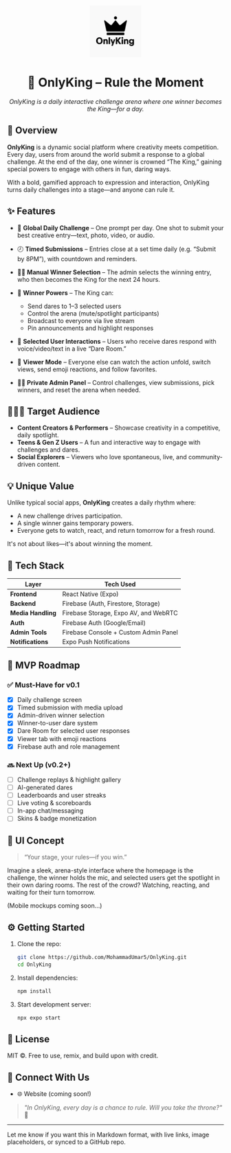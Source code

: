 <p align="center">
  <img src="logo.png" width=120 alt="OnlyKing Banner" />
</p>

<h1 align="center">👑 OnlyKing – Rule the Moment</h1>

<p align="center">
  <em>OnlyKing is a daily interactive challenge arena where one winner becomes the King—for a day.</em>
</p>

## 🌟 Overview

**OnlyKing** is a dynamic social platform where creativity meets competition. Every day, users from around the world submit a response to a global challenge. At the end of the day, one winner is crowned “The King,” gaining special powers to engage with others in fun, daring ways.

With a bold, gamified approach to expression and interaction, OnlyKing turns daily challenges into a stage—and anyone can rule it.


## ✨ Features

* 📣 **Global Daily Challenge** – One prompt per day. One shot to submit your best creative entry—text, photo, video, or audio.
* 🕗 **Timed Submissions** – Entries close at a set time daily (e.g. “Submit by 8PM”), with countdown and reminders.
* 🧑‍⚖️ **Manual Winner Selection** – The admin selects the winning entry, who then becomes the King for the next 24 hours.
* 👑 **Winner Powers** – The King can:

  * Send dares to 1–3 selected users
  * Control the arena (mute/spotlight participants)
  * Broadcast to everyone via live stream
  * Pin announcements and highlight responses
* 🔁 **Selected User Interactions** – Users who receive dares respond with voice/video/text in a live “Dare Room.”
* 👀 **Viewer Mode** – Everyone else can watch the action unfold, switch views, send emoji reactions, and follow favorites.
* 🧑‍💼 **Private Admin Panel** – Control challenges, view submissions, pick winners, and reset the arena when needed.

## 🧑‍🤝‍🧑 Target Audience

* **Content Creators & Performers** – Showcase creativity in a competitive, daily spotlight.
* **Teens & Gen Z Users** – A fun and interactive way to engage with challenges and dares.
* **Social Explorers** – Viewers who love spontaneous, live, and community-driven content.

## 💡 Unique Value

Unlike typical social apps, **OnlyKing** creates a daily rhythm where:

* A new challenge drives participation.
* A single winner gains temporary powers.
* Everyone gets to watch, react, and return tomorrow for a fresh round.

It's not about likes—it's about winning the moment.

## 🧠 Tech Stack

| Layer              | Tech Used                             |
| ------------------ | ------------------------------------- |
| **Frontend**       | React Native (Expo)                   |
| **Backend**        | Firebase (Auth, Firestore, Storage)   |
| **Media Handling** | Firebase Storage, Expo AV, and WebRTC |
| **Auth**           | Firebase Auth (Google/Email)          |
| **Admin Tools**    | Firebase Console + Custom Admin Panel |
| **Notifications**  | Expo Push Notifications               |

## 🧱 MVP Roadmap

### ✅ Must-Have for v0.1

* [x] Daily challenge screen
* [x] Timed submission with media upload
* [x] Admin-driven winner selection
* [x] Winner-to-user dare system
* [x] Dare Room for selected user responses
* [x] Viewer tab with emoji reactions
* [x] Firebase auth and role management

### 🔜 Next Up (v0.2+)

* [ ] Challenge replays & highlight gallery
* [ ] AI-generated dares
* [ ] Leaderboards and user streaks
* [ ] Live voting & scoreboards
* [ ] In-app chat/messaging
* [ ] Skins & badge monetization

## 🎨 UI Concept

> “Your stage, your rules—if you win.”

Imagine a sleek, arena-style interface where the homepage is the challenge, the winner holds the mic, and selected users get the spotlight in their own daring rooms. The rest of the crowd? Watching, reacting, and waiting for their turn tomorrow.

(Mobile mockups coming soon…)

## ⚙️ Getting Started

1. Clone the repo:

   ```bash
   git clone https://github.com/MohammadUmar5/OnlyKing.git
   cd OnlyKing
   ```

2. Install dependencies:

   ```bash
   npm install
   ```

3. Start development server:

   ```bash
   npx expo start
   ```

## 📄 License

MIT ©. Free to use, remix, and build upon with credit.

## 🔗 Connect With Us

* 🌐 Website (coming soon!)

> *"In OnlyKing, every day is a chance to rule. Will you take the throne?"* 👑

---

Let me know if you want this in Markdown format, with live links, image placeholders, or synced to a GitHub repo.
